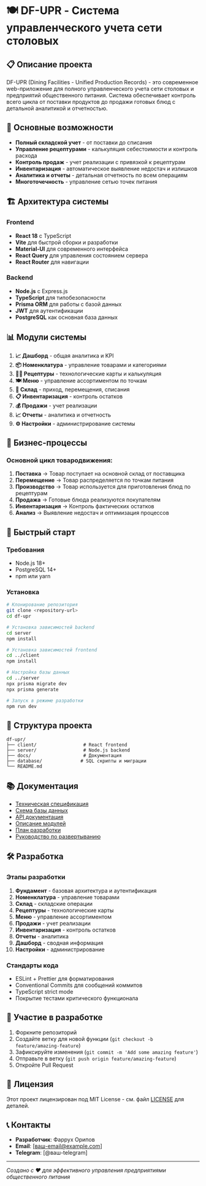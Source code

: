 # 🍽 DF-UPR - Система управленческого учета сети столовых

## 📋 Описание проекта

DF-UPR (Dining Facilities - Unified Production Records) - это современное web-приложение для полного управленческого учета сети столовых и предприятий общественного питания. Система обеспечивает контроль всего цикла от поставки продуктов до продажи готовых блюд с детальной аналитикой и отчетностью.

## 🎯 Основные возможности

- **Полный складской учет** - от поставки до списания
- **Управление рецептурами** - калькуляция себестоимости и контроль расхода
- **Контроль продаж** - учет реализации с привязкой к рецептурам
- **Инвентаризация** - автоматическое выявление недостач и излишков
- **Аналитика и отчеты** - детальная отчетность по всем операциям
- **Многоточечность** - управление сетью точек питания

## 🏗 Архитектура системы

### Frontend
- **React 18** с TypeScript
- **Vite** для быстрой сборки и разработки
- **Material-UI** для современного интерфейса
- **React Query** для управления состоянием сервера
- **React Router** для навигации

### Backend
- **Node.js** с Express.js
- **TypeScript** для типобезопасности
- **Prisma ORM** для работы с базой данных
- **JWT** для аутентификации
- **PostgreSQL** как основная база данных

## 📊 Модули системы

1. **📈 Дашборд** - общая аналитика и KPI
2. **📦 Номенклатура** - управление товарами и категориями
3. **👨‍🍳 Рецептуры** - технологические карты и калькуляция
4. **🍽 Меню** - управление ассортиментом по точкам
5. **🏪 Склад** - приход, перемещения, списания
6. **📋 Инвентаризация** - контроль остатков
7. **💰 Продажи** - учет реализации
8. **📈 Отчеты** - аналитика и отчетность
9. **⚙️ Настройки** - администрирование системы

## 🔄 Бизнес-процессы

### Основной цикл товародвижения:
1. **Поставка** → Товар поступает на основной склад от поставщика
2. **Перемещение** → Товар распределяется по точкам питания
3. **Производство** → Товар используется для приготовления блюд по рецептурам
4. **Продажа** → Готовые блюда реализуются покупателям
5. **Инвентаризация** → Контроль фактических остатков
6. **Анализ** → Выявление недостач и оптимизация процессов

## 🚀 Быстрый старт

### Требования
- Node.js 18+
- PostgreSQL 14+
- npm или yarn

### Установка
```bash
# Клонирование репозитория
git clone <repository-url>
cd df-upr

# Установка зависимостей backend
cd server
npm install

# Установка зависимостей frontend
cd ../client
npm install

# Настройка базы данных
cd ../server
npx prisma migrate dev
npx prisma generate

# Запуск в режиме разработки
npm run dev
```

## 📁 Структура проекта

```
df-upr/
├── client/                 # React frontend
├── server/                 # Node.js backend
├── docs/                   # Документация
├── database/              # SQL скрипты и миграции
└── README.md
```

## 📚 Документация

- [Техническая спецификация](./docs/TECHNICAL_SPECIFICATION.md)
- [Схема базы данных](./docs/DATABASE_SCHEMA.md)
- [API документация](./docs/API_DOCUMENTATION.md)
- [Описание модулей](./docs/MODULES_SPECIFICATION.md)
- [План разработки](./docs/DEVELOPMENT_PLAN.md)
- [Руководство по развертыванию](./docs/DEPLOYMENT_GUIDE.md)

## 🛠 Разработка

### Этапы разработки
1. **Фундамент** - базовая архитектура и аутентификация
2. **Номенклатура** - управление товарами
3. **Склад** - складские операции
4. **Рецептуры** - технологические карты
5. **Меню** - управление ассортиментом
6. **Продажи** - учет реализации
7. **Инвентаризация** - контроль остатков
8. **Отчеты** - аналитика
9. **Дашборд** - сводная информация
10. **Настройки** - администрирование

### Стандарты кода
- ESLint + Prettier для форматирования
- Conventional Commits для сообщений коммитов
- TypeScript strict mode
- Покрытие тестами критического функционала

## 🤝 Участие в разработке

1. Форкните репозиторий
2. Создайте ветку для новой функции (`git checkout -b feature/amazing-feature`)
3. Зафиксируйте изменения (`git commit -m 'Add some amazing feature'`)
4. Отправьте в ветку (`git push origin feature/amazing-feature`)
5. Откройте Pull Request

## 📄 Лицензия

Этот проект лицензирован под MIT License - см. файл [LICENSE](LICENSE) для деталей.

## 📞 Контакты

- **Разработчик**: Фаррух Орипов
- **Email**: [ваш-email@example.com]
- **Telegram**: [@ваш-telegram]

---

*Создано с ❤️ для эффективного управления предприятиями общественного питания*
